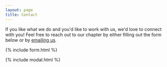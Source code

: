 ```yaml
---
layout: page
title: Contact
---
```


If you like what we do and you'd like to work with us, we'd love to connect with you! Feel free to reach out to our chapter by either filling out the form below or by [emailing us](mailto:{{site.email}}).

{% include form.html %}

{% include modal.html %}
